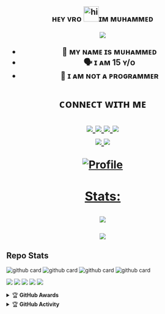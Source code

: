 <h2 align="center">ʜᴇʏ ᴠʀᴏ <img src="https://user-images.githubusercontent.com/1303154/88677602-1635ba80-d120-11ea-84d8-d263ba5fc3c0.gif" width="40px" alt="hi" >ɪᴍ ᴍᴜʜᴀᴍᴍᴇᴅ </h2!>
<p align="center">
  <img src="https://i.imgur.com/89UwiBi.jpeg" />
</p>

- 👼 ᴍʏ ɴᴀᴍᴇ ɪs ᴍᴜʜᴀᴍᴍᴇᴅ 
- 🗣️ ɪ ᴀᴍ 15 ʏ/ᴏ
- 🔭 ɪ ᴀᴍ ɴᴏᴛ ᴀ ᴘʀᴏɢʀᴀᴍᴍᴇʀ

<h1 align="center"> ᴄᴏɴɴᴇᴄᴛ ᴡɪᴛʜ ᴍᴇ
<p align="center">
  <a href="https://instagram.com/I-AM-MUHAMMED"><img src="https://img.shields.io/badge/Instagram-E4405F?style=for-the-badge&logo=instagram&logoColor=white"/> 
  <a href="https://wa.me/919961050829"><img src="https://img.shields.io/badge/WhatsApp-25D366?style=for-the-badge&logo=whatsapp&logoColor=white" />
  <a href=""><img src="https://img.shields.io/badge/Facebook-%234267B2.svg?&style=for-the-badge&logo=facebook&logoColor=white" />
  <a href="https://t.me/taurus_ser"><img src="https://img.shields.io/badge/Telegram-%230088cc.svg?&style=for-the-badge&logo=telegram&logoColor=white" /> <br>
  <a href="https://github.com/I-AM-MUHAMMED"><img src="https://img.shields.io/badge/-GitHub-black?style=flat-square&logo=github" /> 
  <a href="https://youtube.com/c/TAURUSEDITS"><img src="https://img.shields.io/youtube/channel/subscribers/UCdzWwbApjkyODby7_MoRYlA?style=social" /> <br>
</p>


![Profile](https://komarev.com/ghpvc/?username=I-AM-MUHAMMED&color=blue&style=flat-square&label=ᴘʀᴏғɪʟᴇ+ᴠɪᴇᴡs)
### Stats:

<p align="center"><a href="https://github.com/I-AM-MUHAMMED"><img src="https://github-readme-stats.vercel.app/api?username=I-AM-MUHAMMED&show_icons=true&theme=radical"></a></p>
<p align="center"><a href="https://github.com/I-AM-MUHAMMED"><img src="https://github-readme-stats.vercel.app/api/top-langs/?username=I-AM-MUHAMMED&theme=radical&layout=compact"></a></p> 

## Repo Stats
![github card](https://github-readme-stats.vercel.app/api/pin/?username=I-AM-MUHAMMED&repo=TAURUS-X&theme=dark)
![github card](https://github-readme-stats.vercel.app/api/pin/?username=I-AM-MUHAMMED&repo=TAURUS-EX&theme=nightowl)
![github card](https://github-readme-stats.vercel.app/api/pin/?username=I-AM-MUHAMMED&repo=TAURUS-X3&theme=dark)
![github card](https://github-readme-stats.vercel.app/api/pin/?username=I-AM-MUHAMMED&repo=I-AM-MUHAMMED&theme=nightowl)


<p>
    <img src="https://img.shields.io/badge/OS-Linux-blue?&logo=Linux" />
    <img src="https://img.shields.io/badge/OS-Windows-blue?&logo=Windows" />
    <img src="https://img.shields.io/badge/IDE-Xcode-blue?&logo=xcode" />
    <img src="https://img.shields.io/badge/Text%20Editor-Visual%20Studio%20Code-blue?&logo=visual%20studio%20code&logoColor=blue" />
    <img src="https://img.shields.io/badge/Sublime%20Text-gray?&logo=Sublime-Text" />
</p>
<details>
    <summary>&#127942 <b>GitHub Awards</b></summary><br/>

![Github Trophy](https://github-profile-trophy.vercel.app/?username=I-AM-MUHAMMED)

</details>

<details>
    <summary>&#127942 <b>GitHub Activity</b></summary><br/>

![Metrics](https://metrics.lecoq.io/I-AM-MUHAMMED?template=classic&repositories.forks=true&languages=1&languages.colors=github&languages.threshold=0%25&config.timezone=Asia%2FMakassar)

</details>
